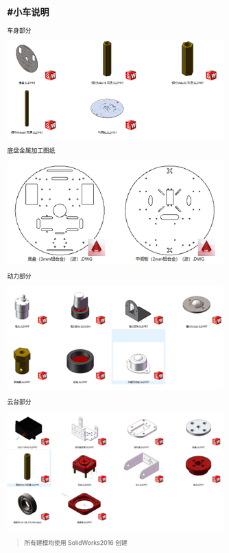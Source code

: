 
#小车说明
---
车身部分

![车身部分](./image/车身部分.png)

底盘金属加工图纸

![底盘金属加工图纸](./image/底盘金属加工图纸.png)


动力部分


![动力部分](./image/动力部分.png)

云台部分

![云台部分](./image/云台部分.png)

>所有建模均使用 SolidWorks2016 创建
